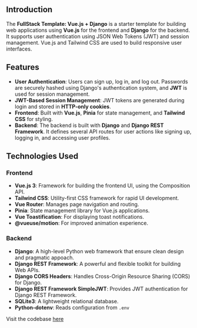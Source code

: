 ## Introduction
The **FullStack Template: Vue.js + Django** is a starter template for building web applications using **Vue.js** for the frontend and **Django** for the backend. It supports user authentication using JSON Web Tokens (JWT) and session management. Vue.js and Tailwind CSS are used to build responsive user interfaces.

## Features
- **User Authentication**: Users can sign up, log in, and log out. Passwords are securely hashed using Django's authentication system, and **JWT** is used for session management.
- **JWT-Based Session Management**: JWT tokens are generated during login and stored in **HTTP-only cookies**.
- **Frontend**: Built with **Vue.js**, **Pinia** for state management, and **Tailwind CSS** for styling.
- **Backend**: The backend is built with **Django** and **Django REST Framework**. It defines several API routes for user actions like signing up, logging in, and accessing user profiles.

## Technologies Used

### Frontend
- **Vue.js 3**: Framework for building the frontend UI, using the Composition API.
- **Tailwind CSS**: Utility-first CSS framework for rapid UI development.
- **Vue Router**: Manages page navigation and routing.
- **Pinia**: State management library for Vue.js applications.
- **Vue Toastification**: For displaying toast notifications.
- **@vueuse/motion**: For improved animation experience.

### Backend

- **Django**: A high-level Python web framework that ensure clean design and pragmatic appoach.
- **Django REST Framework**: A powerful and flexible toolkit for building Web APIs.
- **Django CORS Headers**: Handles Cross-Origin Resource Sharing (CORS) for Django.
- **Django REST Framework SimpleJWT**: Provides JWT authentication for Django REST Framework.
- **SQLite3**: A lightweight relational database.
- **Python-dotenv**: Reads configuration from `.env` 


Visit the codebase [here](https://github.com/Abhishek-Mallick/dylon/tree/main/template/FullStack/Vue(Frontend)+Django(Backend))